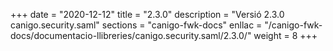 +++
date        = "2020-12-12"
title       = "2.3.0"
description = "Versió 2.3.0 canigo.security.saml"
sections    = "canigo-fwk-docs"
enllac		= "/canigo-fwk-docs/documentacio-llibreries/canigo.security.saml/2.3.0/"
weight		= 8
+++
